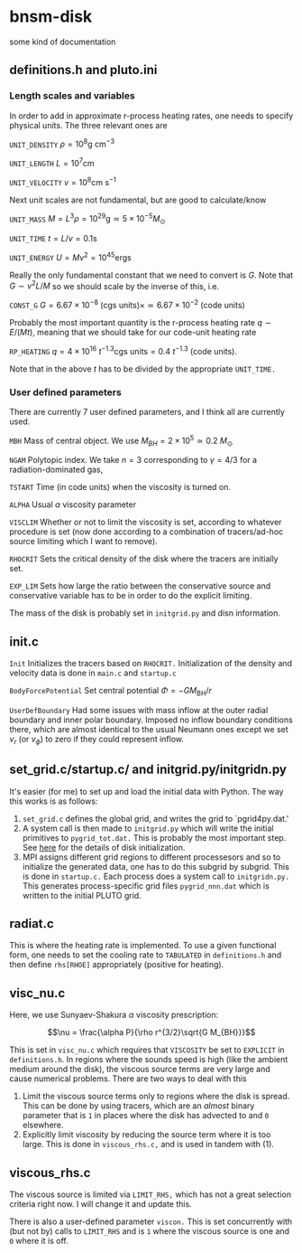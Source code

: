 # bnsm-disk
some kind of documentation

## definitions.h and pluto.ini
### Length scales and variables
In order to add in approximate r-process heating rates, one needs to specify physical units. The three relevant ones are

`UNIT_DENSITY` $\rho = 10^8 \text{g }\text{cm}^{-3}$

`UNIT_LENGTH` $L = 10^7 \text{cm }$

`UNIT_VELOCITY` $v = 10^8 \text{cm }\text{s}^{-1}$

Next unit scales are not fundamental, but are good to calculate/know

`UNIT_MASS` $M = L^3\rho = 10^{29} \text{g} \simeq 5\times 10^{-5} M_\odot$

`UNIT_TIME` $t = L/v = 0.1 \text{s}$

`UNIT_ENERGY` $U = Mv^2=10^{45} \text{ergs}$

Really the only fundamental constant that we need to convert is $G$. Note that $G\sim v^2L/M$ so we should scale by the inverse of this, i.e.

`CONST_G` $G = 6.67\times 10^{-8} \text{ (cgs units)} \times \simeq 6.67\times 10^{-2} \text{ (code units)}$

Probably the most important quantity is the r-process heating rate $q\sim E/(Mt)$, meaning that we should take for our code-unit heating rate

`RP_HEATING` $q = 4\times 10^{16}\text{ }t^{-1.3} \text{cgs units} = 0.4\text{ }t^{-1.3}\text{ (code units)}.$

Note that in the above $t$ has to be divided by the appropriate `UNIT_TIME.`

### User defined parameters

There are currently 7 user defined parameters, and I think all are currently used.

`MBH` Mass of central object. We use $M_{BH} = 2\times 10^5 \simeq 0.2\text{ }M_\odot$

`NGAM` Polytopic index. We take $n=3$ corresponding to $\gamma=4/3$ for a radiation-dominated gas,

`TSTART` Time (in code units) when the viscosity is turned on. 

`ALPHA` Usual $\alpha$ viscosity parameter

`VISCLIM` Whether or not to limit the viscosity is set, according to whatever procedure is set (now done according to a combination of tracers/ad-hoc source limiting which I want to remove). 

`RHOCRIT` Sets the critical density of the disk where the tracers are initially set.

`EXP_LIM` Sets how large the ratio between the conservative source and conservative variable has to be in order to do the explicit limiting.

The mass of the disk is probably set in `initgrid.py` and disn information. 

## init.c

`Init` Initializes the tracers based on `RHOCRIT.` Initialization of the density and velocity data is done in `main.c` and `startup.c`

`BodyForcePotential` Set central potential $\Phi=-G M_\text{BH}/r$

`UserDefBoundary` Had some issues with mass inflow at the outer radial boundary and inner polar boundary. Imposed no inflow boundary conditions there, which are almost identical to the usual Neumann ones except we set $v_r$ (or $v_\phi$) to zero if they could represent inflow. 

## set_grid.c/startup.c/ and initgrid.py/initgridn.py

It's easier (for me) to set up and load the initial data with Python. The way this works is as follows:

1. `set_grid.c` defines the global grid, and writes the grid to `pgrid4py.dat.'
2. A system call is then made to `initgrid.py` which will write the initial primitives to `pygrid_tot.dat.` This is probably the most important step. See [here](https://github.com/dcarrel/bnsm-disk/blob/main/acc_disk_hydro.pdf) for the details of disk initialization. 
3. MPI assigns different grid regions to different processesors and so to initialize the generated data, one has to do this subgrid by subgrid. This is done in `startup.c.` Each process does a system call to `initgridn.py.` This generates process-specific grid files `pygrid_nnn.dat` which is written to the initial PLUTO grid.

## radiat.c

This is where the heating rate is implemented. To use a given functional form, one needs to set the cooling rate to `TABULATED` in `definitions.h` and then define `rhs[RHOE]` appropriately (positive for heating). 

## visc_nu.c

Here, we use Sunyaev-Shakura $\alpha$ viscosity prescription: 

$$\nu = \frac{\alpha P}{\rho r^{3/2}\sqrt{G M_{BH}}}$$

This is set in `visc_nu.c` which requires that `VISCOSITY` be set to `EXPLICIT` in `definitions.h`. In regions where the sounds speed is high (like the ambient medium around the disk), the viscous source terms are very large and cause numerical problems. There are two ways to deal with this

1. Limit the viscous source terms only to regions where the disk is spread. This can be done by using tracers, which are an _almost_ binary parameter that is `1` in places where the disk has advected to and `0` elsewhere.
2. Explicitly limit viscosity by reducing the source term where it is too large. This is done in `viscous_rhs.c,` and is used in tandem with (1). 

## viscous_rhs.c

The viscous source is limited via `LIMIT_RHS,` which has not a great selection criteria right now. I will change it and update this.

There is also a user-defined parameter `viscon.` This is set concurrently with (but not by) calls to `LIMIT_RHS` and is `1` where the viscous source is one and `0` where it is off. 

